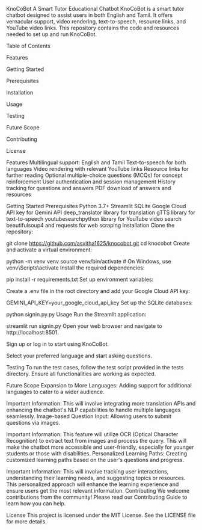 KnoCoBot
A Smart Tutor Educational Chatbot
KnoCoBot is a smart tutor chatbot designed to assist users in both English and Tamil. It offers vernacular support, video rendering, text-to-speech, resource links, and YouTube video links. This repository contains the code and resources needed to set up and run KnoCoBot.

Table of Contents

Features

Getting Started

Prerequisites

Installation

Usage

Testing

Future Scope

Contributing

License

Features Multilingual support: English and Tamil Text-to-speech for both languages Video rendering with relevant YouTube links Resource links for further reading Optional multiple-choice questions (MCQs) for concept reinforcement User authentication and session management History tracking for questions and answers PDF download of answers and resources

Getting Started Prerequisites Python 3.7+ Streamlit SQLite Google Cloud API key for Gemini API deep_translator library for translation gTTS library for text-to-speech youtubesearchpython library for YouTube video search beautifulsoup4 and requests for web scraping Installation Clone the repository:

git clone https://github.com/asvitha1625/knocobot.git cd knocobot Create and activate a virtual environment:

python -m venv venv source venv/bin/activate # On Windows, use venv\Scripts\activate Install the required dependencies:

pip install -r requirements.txt Set up environment variables: 

Create a .env file in the root directory and add your Google Cloud API key:

GEMINI_API_KEY=your_google_cloud_api_key Set up the SQLite databases:

python signin.py.py Usage Run the Streamlit application:

streamlit run signin.py Open your web browser and navigate to http://localhost:8501.

Sign up or log in to start using KnoCoBot.

Select your preferred language and start asking questions.

Testing To run the test cases, follow the test script provided in the tests directory. Ensure all functionalities are working as expected.

Future Scope Expansion to More Languages: Adding support for additional languages to cater to a wider audience.

Important Information: This will involve integrating more translation APIs and enhancing the chatbot's NLP capabilities to handle multiple languages seamlessly. Image-based Question Input: Allowing users to submit questions via images.

Important Information: This feature will utilize OCR (Optical Character Recognition) to extract text from images and process the query. This will make the chatbot more accessible and user-friendly, especially for younger students or those with disabilities. Personalized Learning Paths: Creating customized learning paths based on the user's questions and progress.

Important Information: This will involve tracking user interactions, understanding their learning needs, and suggesting topics or resources. This personalized approach will enhance the learning experience and ensure users get the most relevant information. Contributing We welcome contributions from the community! Please read our Contributing Guide to learn how you can help.

License This project is licensed under the MIT License. See the LICENSE file for more details.
